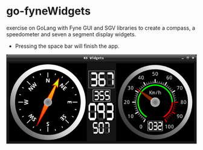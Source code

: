 # go-fyneWidgets
exercise on GoLang with Fyne GUI and SGV libraries to create a compass, a speedometer and seven a segment display widgets.

- Pressing the space bar will finish the app.

![Alt text](resources/drawnwidgets.png?raw=true "The app window")
